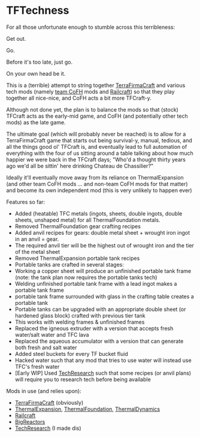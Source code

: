 # TFTechness
For all those unfortunate enough to stumble across this terribleness:

Get out.

Go.

Before it's too late, just go.


On your own head be it.

This is a (terrible) attempt to string together [TerraFirmaCraft](https://github.com/Deadrik/TFCraft) and various tech mods (namely [team CoFH](https://github.com/CoFH) mods and [Railcraft](https://github.com/Railcraft/Railcraft)) so that they play together all nice-nice, and CoFH acts a bit more TFCraft-y.

Although not done yet, the plan is to balance the mods so that (stock) TFCraft acts as the early-mid game, and CoFH (and potentially other tech mods) as the late game.

The ultimate goal (which will probably never be reached) is to allow for a TerraFirmaCraft game that starts out being survival-y, manual, tedious, and all the things good ol' TFCraft is, and eventually lead to full automation of everything with the four of us sitting around a table talking about how much happier we were back in the TFCraft days; "Who'd a thought thirty years ago we'd all be sittin' here drinking Chateau de Chassilier?"

Ideally it'll eventually move away from its reliance on ThermalExpansion (and other team CoFH mods ... and non-team CoFH mods for that matter) and become its own independent mod (this is very unlikely to happen ever)

Features so far:
* Added (heatable) TFC metals (ingots, sheets, double ingots, double sheets, unshaped metal) for all ThermalFoundation metals.
* Removed ThermalFoundation gear crafting recipes
* Added anvil recipes for gears: double metal sheet + wrought iron ingot in an anvil = gear.
* The required anvil tier will be the highest out of wrought iron and the tier of the metal sheet
* Removed ThermalExpansion portable tank recipes
* Portable tanks are crafted in several stages: 
* Working a copper sheet will produce an unfinished portable tank frame (note: the tank plan now requires the portable tanks tech)
* Welding unfinished portable tank frame with a lead ingot makes a portable tank frame
* portable tank frame surrounded with glass in the crafting table creates a portable tank
* Portable tanks can be upgraded with an appropriate double sheet (or hardened glass block) crafted with previous tier tank
* This works with welding frames & unfinished frames
* Replaced the igneous extruder with a version that accepts fresh water/salt water and TFC lava
* Replaced the aqueous accumulator with a version that can generate both fresh and salt water
* Added steel buckets for every TF bucket fluid
* Hacked water such that any mod that tries to use water will instead use TFC's fresh water
* [Early WIP] Used [TechResearch](https://github.com/Dinglydell/TechResearch) such that some recipes (or anvil plans) will require you to research tech before being available

Mods in use (and relies upon):
* [TerraFirmaCraft](https://github.com/Deadrik/TFCraft) (obviously)
* [ThermalExpansion](https://github.com/CoFH/ThermalExpansion), [ThermalFoundation](https://github.com/CoFH/ThermalFoundation), [ThermalDynamics](https://github.com/CoFH/ThermalDynamics)
* [Railcraft](https://github.com/Railcraft/Railcraft)
* [BigReactors](https://github.com/erogenousbeef/BigReactors)
* [TechResearch](https://github.com/Dinglydell/TechResearch) (I made dis)